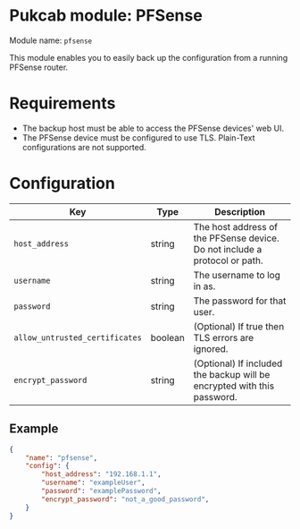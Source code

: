 # Pukcab module: PFSense

Module name: `pfsense`

This module enables you to easily back up the configuration from a running PFSense router.

# Requirements

- The backup host must be able to access the PFSense devices' web UI.
- The PFSense device must be configured to use TLS. Plain-Text configurations are not supported.

# Configuration

|Key|Type|Description|
|---|----|-----------|
|`host_address`|string|The host address of the PFSense device. Do not include a protocol or path.|
|`username`|string|The username to log in as.|
|`password`|string|The password for that user.|
|`allow_untrusted_certificates`|boolean|(Optional) If true then TLS errors are ignored.|
|`encrypt_password`|string|(Optional) If included the backup will be encrypted with this password.|

## Example

```json
{
    "name": "pfsense",
    "config": {
        "host_address": "192.168.1.1",
        "username": "exampleUser",
        "password": "examplePassword",
        "encrypt_password": "not_a_good_password",
    }
}
```
